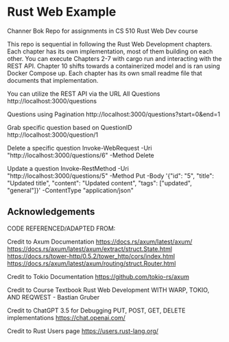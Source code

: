 # Rust Web Example
Channer Bok
Repo for assignments in CS 510 Rust Web Dev course

This repo is sequential in following the Rust Web Development chapters.
Each chapter has its own implementation, most of them building on each other.
You can execute Chapters 2-7 with cargo run and interacting with the REST API.
Chapter 10 shifts towards a containerized model and is ran using Docker Compose up.
Each chapter has its own small readme file that documents that implementation.

You can utilize the REST API via the URL
All Questions 
http://localhost:3000/questions

Questions using Pagination
http://localhost:3000/questions?start=0&end=1

Grab specific  question based on QuestionID
http://localhost:3000/question/1

Delete a specific question
Invoke-WebRequest -Uri "http://localhost:3000/questions/6" -Method Delete

Update a question
Invoke-RestMethod -Uri "http://localhost:3000/questions/5" -Method Put -Body '{"id": "5", "title": "Updated title", "content": "Updated content", "tags": ["updated", "general"]}' -ContentType "application/json"

## Acknowledgements

CODE REFERENCED/ADAPTED FROM:

Credit to Axum Documentation
 https://docs.rs/axum/latest/axum/
 https://docs.rs/axum/latest/axum/extract/struct.State.html
 https://docs.rs/tower-http/0.5.2/tower_http/cors/index.html
 https://docs.rs/axum/latest/axum/routing/struct.Router.html

 Credit to Tokio Documentation
 https://github.com/tokio-rs/axum

 Credit to Course Textbook
 Rust Web Development WITH WARP, TOKIO, AND REQWEST - Bastian Gruber

 Credit to ChatGPT 3.5 for Debugging PUT, POST, GET, DELETE implementations
 https://chat.openai.com/

 Credit to Rust Users page
 https://users.rust-lang.org/
